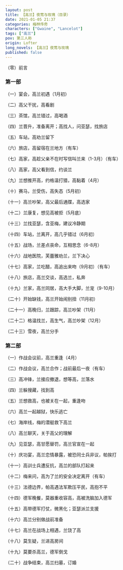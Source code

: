 ```yaml
---
layout: post
title: 【高兰】夜莺与玫瑰（目录）
date: 2021-01-05 21:37
categories: 梅林传奇
characters: ["Gwaine", "Lancelot"]
tags: ["高兰"]
pov: 第三人称
origin: Lofter
long_novels: 【高兰】夜莺与玫瑰
published: false
---
```


（零）前言

### 第一部

（一）宴会，高兰初遇（1月初）

（二）高父干扰，高看剧

（三）茶馆，高兰错过，高喝酒

（四）兰晋升，准备离开；高找人，问亚瑟，找旅店

（五）车站，高劝兰留下

（六）旅店，高留宿在兰地方（有车）

（七）高家，高趁父亲不在时写信叫兰来（1-3月）（有车）

（八）高家，高父看到信，约谈兰

（九）兰想推开高，约格温打猎，高黏着（4月）

（十）赛马，兰受伤，高失态（5月初）

（十一）高兰吵架，高父最后通牒，高选家

（十二）兰康复，想见高被拒（5月底）

（十三）兰找亚瑟，含亚梅，建议冷静期

（十四）车站，兰离开，高几乎错过（6月初）

（十五）战场，兰差点丧命，互相思念（6-8月）

（十六）战地医院，芙蕾雅劝兰，兰下决心

（十七）高家，兰吃醋，高追出来吻（9月初）（有车）

（十八）旅店，高兰交谈，高选兰，私奔

（十九）兰家，高兰同居，高大手大脚，兰宠（9-10月）

（二十）开始缺钱，高兰开始闹别扭（11月初）

（二十一）高晚归，兰跟踪，高兰吵架（11月）

（二十二）格温找兰，高生气，高兰吵架（12月）

（二十三）雪夜，高兰分手

### 第二部

（一）作战会议前，高兰重逢（4月）

（二）作战会议，高兰合作；战前最后一夜（有车）

（三）高冲锋，兰接应撤退，想等高，兰落水

（四）兰躲搜藏，找到高

（五）兰想救高，也被关在一起，重逢吻

（六）高兰一起越狱，快乐逃亡

（七）海岸线，梅的潜艇救下高兰

（八）高兰聊天，关于高父的理解

（九）见亚瑟，高甘愿替罚，高兰官宣在一起

（十）庆功宴，高兰恋情暴露，被恐同士兵非议，帕挨打

（十一）高训士兵遭反抗，高兰的部队打起来

（十二）梅来问，高为了兰的安全决定离开（有车）

（十三）法德边界，帕高遇法军欺压平民，高抱不平

（十四）德军晚餐，莫器重收容高，高被洗脑加入德军

（十五）高带德军打仗，微黑化；亚瑟派兰支援

（十六）高兰分别做战前准备

（十七）高兰在战场上相遇，兰饶了高

（十八）莫生疑，兰进高房间

（十九）莫要杀高兰，德军倒戈

（二十）战争结束，高兰扫墓，订婚
